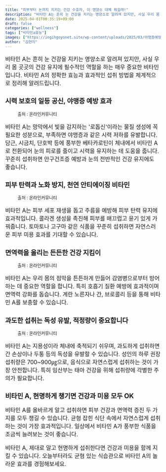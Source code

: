 ```yaml
---
title: "피부부터 눈까지 지키는 건강 수호자, 이 영양소 대체 뭐길래!"
description: "비타민 A는 흔히 눈 건강을 지키는 영양소로 알려져 있지만, 사실 우리 몸 곳곳의 건강 유지에 필수적인 역할을 하는 매우 중요한 비타민입니다. 비타민 A의 정확한 효능과 효과적인 섭취 방법을 체계적으로 정리해 알려드립니다."
date: 2025-04-01T00:35:19+09:00
draft: false
categories: ["wellness"]
tags: ["비타민a효능"]
images: ["https://ingihgoyonet.site/wp-content/uploads/2025/03/야맹증예방-684x1024.jpg", "https://ingihgoyonet.site/wp-content/uploads/2025/04/피부탄력-683x1024.jpg", "https://ingihgoyonet.site/wp-content/uploads/2025/04/면역력-1024x768.jpg", "https://ingihgoyonet.site/wp-content/uploads/2025/04/비타민a-1024x683.jpg"]
author: "김현지"
---
```


<p style="font-size:18px">비타민 A는 흔히 눈 건강을 지키는 영양소로 알려져 있지만, 사실 우리 몸 곳곳의 건강 유지에 필수적인 역할을 하는 매우 중요한 비타민입니다. 비타민 A의 정확한 효능과 효과적인 섭취 방법을 체계적으로 정리해 알려드립니다.</p> <h2 >시력 보호의 일등 공신, 야맹증 예방 효과</h2> <figure ><img src="https://ingihgoyonet.site/wp-content/uploads/2025/03/야맹증예방-684x1024.jpg" alt="" style="aspect-ratio:16/9;object-fit:cover"/><figcaption >출처 : 온라인커뮤니티</figcaption></figure> <p style="font-size:18px">비타민 A는 망막에서 빛을 감지하는 '로돕신'이라는 물질 생성에 꼭 필요한 성분으로, 부족하면 야맹증과 같은 시력 저하를 유발합니다. 당근, 시금치, 단호박 등에 풍부한 베타카로틴이 체내에서 비타민 A로 전환되어 눈의 피로를 줄이고 시력을 유지하는 데 도움을 줍니다. 꾸준히 섭취하면 안구건조증 예방과 눈의 전반적인 건강 유지에도 좋습니다.</p> <h2 >피부 탄력과 노화 방지, 천연 안티에이징 비타민</h2> <figure ><img src="https://ingihgoyonet.site/wp-content/uploads/2025/04/피부탄력-683x1024.jpg" alt="" style="aspect-ratio:16/9;object-fit:cover"/><figcaption >출처 : 온라인커뮤니티</figcaption></figure> <p style="font-size:18px">비타민 A는 피부 세포 재생을 돕고 주름을 예방해 피부 탄력 유지에 효과적입니다. 콜라겐 생성을 촉진해 피부를 매끄럽고 윤기 있게 가꿔줍니다. 토마토나 고구마 같은 식품을 꾸준히 섭취하면 자연스러운 피부 미용 효과를 기대할 수 있습니다.</p> <h2 >면역력을 올리는 든든한 건강 지킴이</h2> <figure ><img src="https://ingihgoyonet.site/wp-content/uploads/2025/04/면역력-1024x768.jpg" alt="" style="aspect-ratio:16/9;object-fit:cover"/><figcaption >출처 : 온라인커뮤니티</figcaption></figure> <p style="font-size:18px">비타민 A는 우리 몸의 점막을 튼튼하게 만들어 감염병으로부터 방어하는 데 중요한 역할을 합니다. 특히 호흡기 질환 예방에 효과적이며 면역력 강화를 돕습니다. 계란 노른자나 간, 브로콜리 등을 통해 비타민 A를 보충할 수 있습니다.</p> <h2 >과도한 섭취는 독성 유발, 적정량이 중요합니다</h2> <figure ><img src="https://ingihgoyonet.site/wp-content/uploads/2025/04/비타민a-1024x683.jpg" alt="" style="aspect-ratio:16/9;object-fit:cover"/><figcaption >출처 : 온라인커뮤니티</figcaption></figure> <p style="font-size:18px">비타민 A는 지용성이라 체내에 축적되기 쉬우며, 과도하게 섭취하면 간 손상이나 두통 등의 독성을 유발할 수 있습니다. 성인의 하루 권장 섭취량은 700~900㎍으로, 음식으로 자연스럽게 섭취하는 것이 가장 안전합니다. 특히 임산부는 태아 건강을 위해 섭취량에 각별한 주의가 필요합니다.</p> <h2 >비타민 A, 현명하게 챙기면 건강과 미용 모두 OK</h2> <p style="font-size:18px">비타민 A를 올바르게 알고 섭취하면 피부 건강과 면역력 증진 두 가지를 모두 챙길 수 있습니다. 균형 잡힌 식단 속에서 자연스럽게 섭취하는 것이 가장 효과적입니다. 일상에서 비타민 A가 풍부한 식품을 조금씩 늘려보는 것이 좋습니다.</p> <p style="font-size:18px">비타민 A, 제대로 알고 현명하게 섭취한다면 건강과 미용을 함께 지킬 수 있습니다. 오늘부터라도 균형 있는 식습관으로 비타민 A의 놀라운 효과를 경험해보세요.</p>
